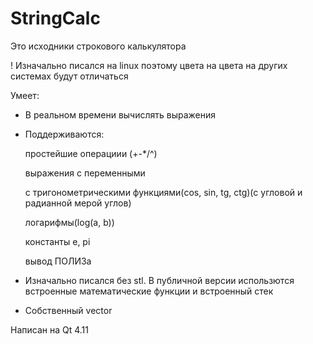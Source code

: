# StringCalc
Это исходники строкового калькулятора

! Изначально писался на linux поэтому цвета на цвета на других системах будут отличаться

Умеет:
+ В реальном времени вычислять выражения
+ Поддерживаются:

  простейшие операциии (+-*/^)
  
  выражения с переменными
  
  с тригонометрическими функциями(cos, sin, tg, ctg)(с угловой и радианной мерой углов)
  
  логарифмы(log(a, b))
  
  константы e, pi
  
  вывод ПОЛИЗа
  
- Изначально писался без stl. В публичной версии использются встроенные математические функции и встроенный стек

+ Собственный vector

Написан на  Qt 4.11
